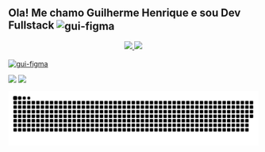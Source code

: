 ## Ola! Me chamo Guilherme Henrique e sou Dev Fullstack  <img align="center" alt="gui-figma" height="30" width="40" src="https://media.giphy.com/media/26tn33aiTi1jkl6H6/giphy.gif" />
<div align="center">
  <a href="https://github.com/Guilherme1-jpg">
  <img height="180em" src="https://github-readme-stats.vercel.app/api?username=Guilherme1-jpg&show_icons=true&theme=merko&include_all_commits=true&count_private=true"/>
  <img height="170em" src="https://github-readme-stats.vercel.app/api/top-langs/?username=Guilherme1-jpg&layout=compact&langs_count=7&theme=merko"/>
</div>
  

  
  
  <br/>
    <img align="center" alt="gui-figma" height="30" width="40" src="https://media.giphy.com/media/SS8CV2rQdlYNLtBCiF/giphy.gif" />
  
  
  <a href = "mailto:henriqueoliveiragui18@gmail.com"><img src="https://img.shields.io/badge/-Gmail-%23333?style=for-the-badge&logo=gmail&logoColor=white" target="_blank"></a>
  <a href="https://www.linkedin.com/in/guilherme-henrique-6b3389136/" target="_blank"><img src="https://img.shields.io/badge/-LinkedIn-%230077B5?style=for-the-badge&logo=linkedin&logoColor=white" target="_blank"></a> 
 
  ![Snake animation](https://github.com/Guilherme1-jpg/Guilherme1-jpg/blob/output/github-contribution-grid-snake.svg)
 
</div>

